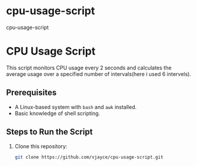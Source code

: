 # cpu-usage-script
cpu-usage-script
# CPU Usage Script

This script monitors CPU usage every 2 seconds and calculates the average usage over a specified number of intervals(here i used 6 intervels).

## Prerequisites
- A Linux-based system with `bash` and `awk` installed.
- Basic knowledge of shell scripting.

## Steps to Run the Script
1. Clone this repository:
   ```bash
   git clone https://github.com/vjayce/cpu-usage-script.git

